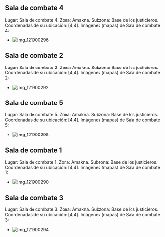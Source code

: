 ## Sala de combate 4
Lugar: Sala de combate 4.
Zona: Amakna.
Subzona: Base de los justicieros.
Coordenadas de su ubicación: [4,4].
Imágenes (mapas) de Sala de combate 4:
- ![img_121900296](https://media.discordapp.net/attachments/1115311447145193482/1115321744165703851/121900296.jpg)

## Sala de combate 2
Lugar: Sala de combate 2.
Zona: Amakna.
Subzona: Base de los justicieros.
Coordenadas de su ubicación: [4,4].
Imágenes (mapas) de Sala de combate 2:
- ![img_121900292](https://media.discordapp.net/attachments/1115311447145193482/1115321740969660517/121900292.jpg)

## Sala de combate 5
Lugar: Sala de combate 5.
Zona: Amakna.
Subzona: Base de los justicieros.
Coordenadas de su ubicación: [4,4].
Imágenes (mapas) de Sala de combate 5:
- ![img_121900298](https://media.discordapp.net/attachments/1115311447145193482/1115321745742770237/121900298.jpg)

## Sala de combate 1
Lugar: Sala de combate 1.
Zona: Amakna.
Subzona: Base de los justicieros.
Coordenadas de su ubicación: [4,4].
Imágenes (mapas) de Sala de combate 1:
- ![img_121900290](https://media.discordapp.net/attachments/1115311447145193482/1115321739136733337/121900290.jpg)

## Sala de combate 3
Lugar: Sala de combate 3.
Zona: Amakna.
Subzona: Base de los justicieros.
Coordenadas de su ubicación: [4,4].
Imágenes (mapas) de Sala de combate 3:
- ![img_121900294](https://media.discordapp.net/attachments/1115311447145193482/1115321742710292531/121900294.jpg)
